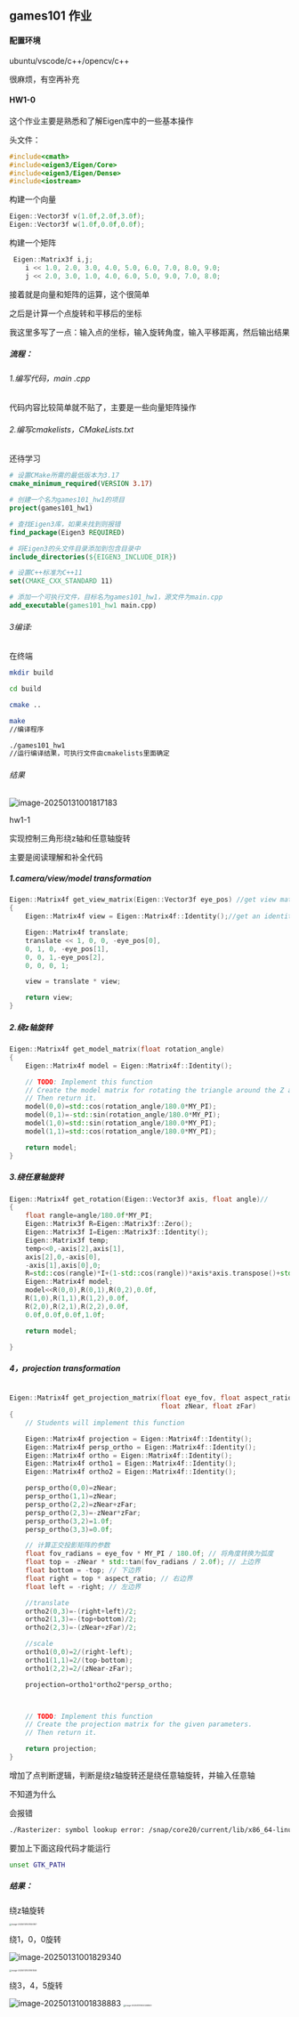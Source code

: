 

## games101 作业

#### 配置环境

ubuntu/vscode/c++/opencv/c++

很麻烦，有空再补充

#### HW1-0

这个作业主要是熟悉和了解Eigen库中的一些基本操作

头文件：

```c++
#include<cmath>
#include<eigen3/Eigen/Core>
#include<eigen3/Eigen/Dense>
#include<iostream>
```

构建一个向量

```c++
Eigen::Vector3f v(1.0f,2.0f,3.0f);
Eigen::Vector3f w(1.0f,0.0f,0.0f);
```

构建一个矩阵

```c++
 Eigen::Matrix3f i,j;
    i << 1.0, 2.0, 3.0, 4.0, 5.0, 6.0, 7.0, 8.0, 9.0;
    j << 2.0, 3.0, 1.0, 4.0, 6.0, 5.0, 9.0, 7.0, 8.0;
```

接着就是向量和矩阵的运算，这个很简单

之后是计算一个点旋转和平移后的坐标

我这里多写了一点：输入点的坐标，输入旋转角度，输入平移距离，然后输出结果

##### 流程：

###### 1.编写代码，main .cpp

代码内容比较简单就不贴了，主要是一些向量矩阵操作

###### 2.编写cmakelists，CMakeLists.txt

还待学习

```cmake
# 设置CMake所需的最低版本为3.17
cmake_minimum_required(VERSION 3.17)

# 创建一个名为games101_hw1的项目
project(games101_hw1)

# 查找Eigen3库，如果未找到则报错
find_package(Eigen3 REQUIRED)

# 将Eigen3的头文件目录添加到包含目录中
include_directories(${EIGEN3_INCLUDE_DIR})

# 设置C++标准为C++11
set(CMAKE_CXX_STANDARD 11)

# 添加一个可执行文件，目标名为games101_hw1，源文件为main.cpp
add_executable(games101_hw1 main.cpp)
```



###### 3编译:

在终端

```bash
mkdir build

cd build

cmake ..

make    
//编译程序

./games101_hw1 
//运行编译结果，可执行文件由cmakelists里面确定
```

###### 结果

![image-20250131001817183](images/image-20250131001817183.png)



hw1-1

实现控制三角形绕z轴和任意轴旋转

主要是阅读理解和补全代码

##### 1.camera/view/model transformation

```c++
Eigen::Matrix4f get_view_matrix(Eigen::Vector3f eye_pos) //get view matrix, use vector eye_pos as parameter
{
    Eigen::Matrix4f view = Eigen::Matrix4f::Identity();//get an identity matrix view

    Eigen::Matrix4f translate;                          
    translate << 1, 0, 0, -eye_pos[0], 
    0, 1, 0, -eye_pos[1], 
    0, 0, 1,-eye_pos[2], 
    0, 0, 0, 1;

    view = translate * view;

    return view;
}
```

##### 2.绕z轴旋转

```c++
Eigen::Matrix4f get_model_matrix(float rotation_angle)
{
    Eigen::Matrix4f model = Eigen::Matrix4f::Identity();

    // TODO: Implement this function
    // Create the model matrix for rotating the triangle around the Z axis.
    // Then return it.
    model(0,0)=std::cos(rotation_angle/180.0*MY_PI);
    model(0,1)=-std::sin(rotation_angle/180.0*MY_PI);
    model(1,0)=std::sin(rotation_angle/180.0*MY_PI);
    model(1,1)=std::cos(rotation_angle/180.0*MY_PI);

    return model;
}
```



##### 3.绕任意轴旋转

```c++
Eigen::Matrix4f get_rotation(Eigen::Vector3f axis, float angle)//
{
    float rangle=angle/180.0f*MY_PI;
    Eigen::Matrix3f R=Eigen::Matrix3f::Zero();
    Eigen::Matrix3f I=Eigen::Matrix3f::Identity();
    Eigen::Matrix3f temp;
    temp<<0,-axis[2],axis[1],
    axis[2],0,-axis[0],
    -axis[1],axis[0],0;
    R=std::cos(rangle)*I+(1-std::cos(rangle))*axis*axis.transpose()+std::sin(rangle)*temp;
    Eigen::Matrix4f model;
    model<<R(0,0),R(0,1),R(0,2),0.0f,
    R(1,0),R(1,1),R(1,2),0.0f,
    R(2,0),R(2,1),R(2,2),0.0f,
    0.0f,0.0f,0.0f,1.0f;

    return model;

}
```

##### 4，projection transformation

```c++

Eigen::Matrix4f get_projection_matrix(float eye_fov, float aspect_ratio,
                                      float zNear, float zFar)
{
    // Students will implement this function

    Eigen::Matrix4f projection = Eigen::Matrix4f::Identity();
    Eigen::Matrix4f persp_ortho = Eigen::Matrix4f::Identity();
    Eigen::Matrix4f ortho = Eigen::Matrix4f::Identity();
    Eigen::Matrix4f ortho1 = Eigen::Matrix4f::Identity();
    Eigen::Matrix4f ortho2 = Eigen::Matrix4f::Identity();

    persp_ortho(0,0)=zNear;
    persp_ortho(1,1)=zNear;
    persp_ortho(2,2)=zNear+zFar;
    persp_ortho(2,3)=-zNear*zFar;
    persp_ortho(3,2)=1.0f;
    persp_ortho(3,3)=0.0f;

    // 计算正交投影矩阵的参数
    float fov_radians = eye_fov * MY_PI / 180.0f; // 将角度转换为弧度
    float top = -zNear * std::tan(fov_radians / 2.0f); // 上边界
    float bottom = -top; // 下边界
    float right = top * aspect_ratio; // 右边界
    float left = -right; // 左边界

    //translate
    ortho2(0,3)=-(right+left)/2;
    ortho2(1,3)=-(top+bottom)/2;
    ortho2(2,3)=-(zNear+zFar)/2;

    //scale
    ortho1(0,0)=2/(right-left);
    ortho1(1,1)=2/(top-bottom);
    ortho1(2,2)=2/(zNear-zFar);

    projection=ortho1*ortho2*persp_ortho;



    // TODO: Implement this function
    // Create the projection matrix for the given parameters.
    // Then return it.

    return projection;
}
```

增加了点判断逻辑，判断是绕z轴旋转还是绕任意轴旋转，并输入任意轴

不知道为什么

会报错

```bash
./Rasterizer: symbol lookup error: /snap/core20/current/lib/x86_64-linux-gnu/libpthread.so.0: undefined symbol: __libc_pthread_init, version GLIBC_PRIVATE
```

要加上下面这段代码才能运行

```bash
unset GTK_PATH
```

##### 结果：

绕z轴旋转

<img src="images/image-20250131001920167.png" alt="image-20250131001920167" style="zoom: 25%;" />

绕1，0，0旋转

![image-20250131001829340](images/image-20250131001829340.png)

<img src="images/image-20250131001951556.png" alt="image-20250131001951556" style="zoom:25%;" />

绕3，4，5旋转

<img src="images/image-20250131001838883.png" alt="image-20250131001838883"  />

<img src="images/image-20250131002026840.png" alt="image-20250131002026840" style="zoom:25%;" />









